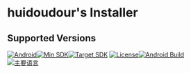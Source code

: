 # huidoudour's Installer
## Supported Versions
[![Android](https://img.shields.io/badge/Android-24--34-3DDC84.svg?logo=android&logoColor=white)]()[![Min SDK](https://img.shields.io/badge/Min%20SDK-24-important.svg)]()[![Target SDK](https://img.shields.io/badge/Target%20SDK-34-blue.svg)]()
[![License](https://img.shields.io/github/license/huidoudour/Installer.svg)]()[![Android Build](https://github.com/huidoudour/Installer/workflows/Android%20CI/badge.svg)](https://github.com/huidoudour/Installer/actions/workflows/android.yml)
<br>
[![主要语言](https://img.shields.io/github/languages/top/huidoudour/Installer)]()
